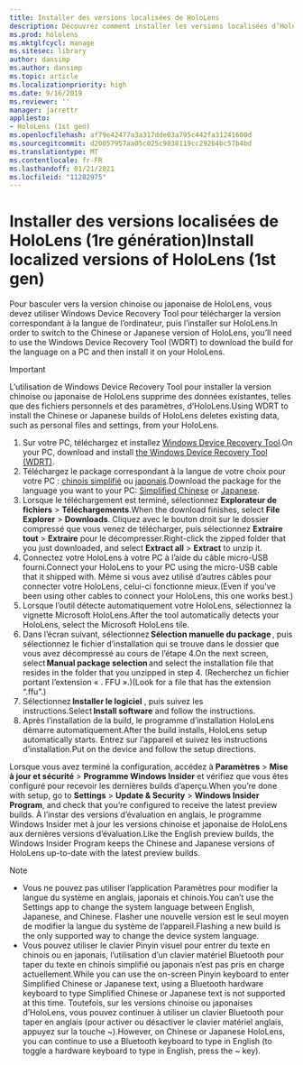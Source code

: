 ```yaml
---
title: Installer des versions localisées de HoloLens
description: Découvrez comment installer les versions localisées d’HoloLens (1ère génération), y compris les versions chinoise et japonaise.
ms.prod: hololens
ms.mktglfcycl: manage
ms.sitesec: library
author: dansimp
ms.author: dansimp
ms.topic: article
ms.localizationpriority: high
ms.date: 9/16/2019
ms.reviewer: ''
manager: jarrettr
appliesto:
- HoloLens (1st gen)
ms.openlocfilehash: af79e42477a3a317dde03a795c442fa31241600d
ms.sourcegitcommit: d20057957aa05c025c9838119cc29264bc57b4bd
ms.translationtype: MT
ms.contentlocale: fr-FR
ms.lasthandoff: 01/21/2021
ms.locfileid: "11282975"
---
```

# <span data-ttu-id="d8268-103">Installer des versions localisées de HoloLens (1re génération)</span><span class="sxs-lookup"><span data-stu-id="d8268-103">Install localized versions of HoloLens (1st gen)</span></span>

<span data-ttu-id="d8268-104">Pour basculer vers la version chinoise ou japonaise de HoloLens, vous devez utiliser Windows Device Recovery Tool pour télécharger la version correspondant à la langue de l’ordinateur, puis l’installer sur HoloLens.</span><span class="sxs-lookup"><span data-stu-id="d8268-104">In order to switch to the Chinese or Japanese version of HoloLens, you’ll need to use the Windows Device Recovery Tool (WDRT) to download the build for the language on a PC and then install it on your HoloLens.</span></span>

> [!IMPORTANT]
> <span data-ttu-id="d8268-105">L’utilisation de Windows Device Recovery Tool pour installer la version chinoise ou japonaise de HoloLens supprime des données existantes, telles que des fichiers personnels et des paramètres, d’HoloLens.</span><span class="sxs-lookup"><span data-stu-id="d8268-105">Using WDRT to install the Chinese or Japanese builds of HoloLens deletes existing data, such as personal files and settings, from your HoloLens.</span></span> 

1. <span data-ttu-id="d8268-106">Sur votre PC, téléchargez et installez [Windows Device Recovery Tool](https://support.microsoft.com/help/12379).</span><span class="sxs-lookup"><span data-stu-id="d8268-106">On your PC, download and install [the Windows Device Recovery Tool (WDRT)](https://support.microsoft.com/help/12379).</span></span>
1. <span data-ttu-id="d8268-107">Téléchargez le package correspondant à la langue de votre choix pour votre PC : [chinois simplifié](https://aka.ms/hololensdownload-ch) ou [japonais](https://aka.ms/hololensdownload-jp).</span><span class="sxs-lookup"><span data-stu-id="d8268-107">Download the package for the language you want to your PC:  [Simplified Chinese](https://aka.ms/hololensdownload-ch) or [Japanese](https://aka.ms/hololensdownload-jp).</span></span>
1. <span data-ttu-id="d8268-108">Lorsque le téléchargement est terminé, sélectionnez **Explorateur de fichiers** > **Téléchargements**.</span><span class="sxs-lookup"><span data-stu-id="d8268-108">When the download finishes, select **File Explorer** > **Downloads**.</span></span> <span data-ttu-id="d8268-109">Cliquez avec le bouton droit sur le dossier compressé que vous venez de télécharger, puis sélectionnez **Extraire tout** > **Extraire** pour le décompresser.</span><span class="sxs-lookup"><span data-stu-id="d8268-109">Right-click the zipped folder that you just downloaded, and select **Extract all** > **Extract** to unzip it.</span></span>
1. <span data-ttu-id="d8268-110">Connectez votre HoloLens à votre PC à l’aide du câble micro-USB fourni.</span><span class="sxs-lookup"><span data-stu-id="d8268-110">Connect your HoloLens to your PC using the micro-USB cable that it shipped with.</span></span> <span data-ttu-id="d8268-111">Même si vous avez utilisé d’autres câbles pour connecter votre HoloLens, celui-ci fonctionne mieux.</span><span class="sxs-lookup"><span data-stu-id="d8268-111">(Even if you've been using other cables to connect your HoloLens, this one works best.)</span></span>
1. <span data-ttu-id="d8268-112">Lorsque l’outil détecte automatiquement votre HoloLens, sélectionnez la vignette Microsoft HoloLens.</span><span class="sxs-lookup"><span data-stu-id="d8268-112">After the tool automatically detects your HoloLens, select the Microsoft HoloLens tile.</span></span>
1. <span data-ttu-id="d8268-113">Dans l’écran suivant, sélectionnez **Sélection manuelle du package** , puis sélectionnez le fichier d’installation qui se trouve dans le dossier que vous avez décompressé au cours de l’étape 4.</span><span class="sxs-lookup"><span data-stu-id="d8268-113">On the next screen, select **Manual package selection** and select the installation file that resides in the folder that you unzipped in step 4.</span></span> <span data-ttu-id="d8268-114">(Recherchez un fichier portant l’extension « . FFU ».)</span><span class="sxs-lookup"><span data-stu-id="d8268-114">(Look for a file that has the extension “.ffu”.)</span></span> 
1. <span data-ttu-id="d8268-115">Sélectionnez **Installer le logiciel** , puis suivez les instructions.</span><span class="sxs-lookup"><span data-stu-id="d8268-115">Select **Install software** and follow the instructions.</span></span> 
1. <span data-ttu-id="d8268-116">Après l’installation de la build, le programme d’installation HoloLens démarre automatiquement.</span><span class="sxs-lookup"><span data-stu-id="d8268-116">After the build installs, HoloLens setup automatically starts.</span></span> <span data-ttu-id="d8268-117">Entrez sur l’appareil et suivez les instructions d’installation.</span><span class="sxs-lookup"><span data-stu-id="d8268-117">Put on the device and follow the setup directions.</span></span> 

<span data-ttu-id="d8268-118">Lorsque vous avez terminé la configuration, accédez à **Paramètres** > **Mise à jour et sécurité** > **Programme Windows Insider** et vérifiez que vous êtes configuré pour recevoir les dernières builds d’aperçu.</span><span class="sxs-lookup"><span data-stu-id="d8268-118">When you’re done with setup, go to **Settings** > **Update & Security** > **Windows Insider Program**, and check that you’re configured to receive the latest preview builds.</span></span> <span data-ttu-id="d8268-119">À l’instar des versions d’évaluation en anglais, le programme Windows Insider met à jour les versions chinoise et japonaise de HoloLens aux dernières versions d’évaluation.</span><span class="sxs-lookup"><span data-stu-id="d8268-119">Like the English preview builds, the Windows Insider Program keeps the Chinese and Japanese versions of HoloLens up-to-date with the latest preview builds.</span></span>

> [!NOTE]
>  
> - <span data-ttu-id="d8268-120">Vous ne pouvez pas utiliser l’application Paramètres pour modifier la langue du système en anglais, japonais et chinois.</span><span class="sxs-lookup"><span data-stu-id="d8268-120">You can’t use the Settings app to change the system language between English, Japanese, and Chinese.</span></span> <span data-ttu-id="d8268-121">Flasher une nouvelle version est le seul moyen de modifier la langue du système de l’appareil.</span><span class="sxs-lookup"><span data-stu-id="d8268-121">Flashing a new build is the only supported way to change the device system language.</span></span>
> - <span data-ttu-id="d8268-122">Vous pouvez utiliser le clavier Pinyin visuel pour entrer du texte en chinois ou en japonais, l’utilisation d’un clavier matériel Bluetooth pour taper du texte en chinois simplifié ou japonais n’est pas pris en charge actuellement.</span><span class="sxs-lookup"><span data-stu-id="d8268-122">While you can use the on-screen Pinyin keyboard to enter Simplified Chinese or Japanese text, using a Bluetooth hardware keyboard to type Simplified Chinese or Japanese text is not supported at this time.</span></span>  <span data-ttu-id="d8268-123">Toutefois, sur les versions chinoise ou japonaises d’HoloLens, vous pouvez continuer à utiliser un clavier Bluetooth pour taper en anglais (pour activer ou désactiver le clavier matériel anglais, appuyez sur la touche ~).</span><span class="sxs-lookup"><span data-stu-id="d8268-123">However, on Chinese or Japanese HoloLens, you can continue to use a Bluetooth keyboard to type in English (to toggle a hardware keyboard to type in English, press the ~ key).</span></span>
